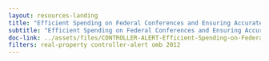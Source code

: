 ```yaml
---
layout: resources-landing
title: "Efficient Spending on Federal Conferences and Ensuring Accurate, Complete and Consistent Data on Federal Real Property"
subtitle: "Efficient Spending on Federal Conferences and Ensuring Accurate, Complete and Consistent Data on Federal Real Property"
doc-link: ../assets/files/CONTROLLER-ALERT-Efficient-Spending-on-Federal-Conferences-and-Ensuring-Accurate-Complete-and-Consistent-Data-on-Federal-Real-Property.pdf
filters: real-property controller-alert omb 2012
---
```


